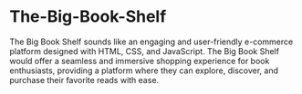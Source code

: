 # The-Big-Book-Shelf
The Big Book Shelf sounds like an engaging and user-friendly e-commerce platform designed with HTML, CSS, and JavaScript. The Big Book Shelf would offer a seamless and immersive shopping experience for book enthusiasts, providing a platform where they can explore, discover, and purchase their favorite reads with ease.
